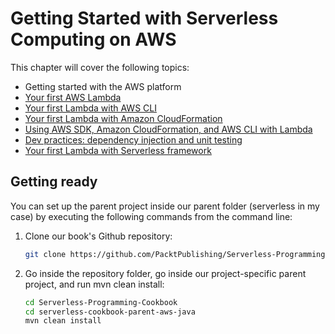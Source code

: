 # Getting Started with Serverless Computing on AWS
This chapter will cover the following topics:
* Getting started with the AWS platform
* [Your first AWS Lambda](./your-first-aws-lambda/README.md)
* [Your first Lambda with AWS CLI](./your-first-lambda-with-aws-cli/README.md)
* [Your first Lambda with Amazon CloudFormation](./your-first-lambda-with-cloud-formation/README.md)
* [Using AWS SDK, Amazon CloudFormation, and AWS CLI with Lambda](./using-aws-sdk-amazon-cloud-formation-aws-cli-with-lambda/README.md)
* [Dev practices: dependency injection and unit testing](./lambda-dev-practices-dependency-injection-unit-testing/README.md)
* [Your first Lambda with Serverless framework](./hello-world-java-maven/README.md)
## Getting ready
You can set up the parent project inside our parent folder (serverless in my case) by executing the following commands from the command line:

1. Clone our book's Github repository:
   ```bash
   git clone https://github.com/PacktPublishing/Serverless-Programming-Cookbook.git
   ```
2. Go inside the repository folder, go inside our project-specific parent project, and run mvn clean install:
   ```bash
   cd Serverless-Programming-Cookbook
   cd serverless-cookbook-parent-aws-java
   mvn clean install
   ```
